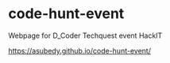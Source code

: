 # code-hunt-event
Webpage for D_Coder Techquest event HackIT

https://asubedy.github.io/code-hunt-event/
